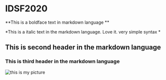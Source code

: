 # IDSF2020


**This is a boldface text in markdown language **

*This is a italic text in the markdown language. Love it. very simple syntax *

## This is second header in the markdown language ##

### This is third header in the markdown language ###

![this is my picture](rakib.jpg=200x)
